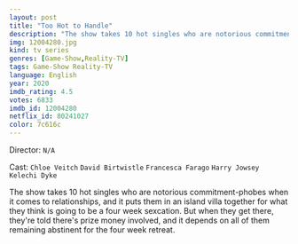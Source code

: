 ```yaml
---
layout: post
title: "Too Hot to Handle"
description: "The show takes 10 hot singles who are notorious commitment-phobes when it comes to relationships, and it puts them in an island villa together for what they think is going to be a four week sexcation. But when they get there, they're told there's prize money involved, and it depends on all of them remaining abstinent for the four week retreat..."
img: 12004280.jpg
kind: tv series
genres: [Game-Show,Reality-TV]
tags: Game-Show Reality-TV 
language: English
year: 2020
imdb_rating: 4.5
votes: 6833
imdb_id: 12004280
netflix_id: 80241027
color: 7c616c
---
```

Director: `N/A`  

Cast: `Chloe Veitch` `David Birtwistle` `Francesca Farago` `Harry Jowsey` `Kelechi Dyke` 

The show takes 10 hot singles who are notorious commitment-phobes when it comes to relationships, and it puts them in an island villa together for what they think is going to be a four week sexcation. But when they get there, they're told there's prize money involved, and it depends on all of them remaining abstinent for the four week retreat.